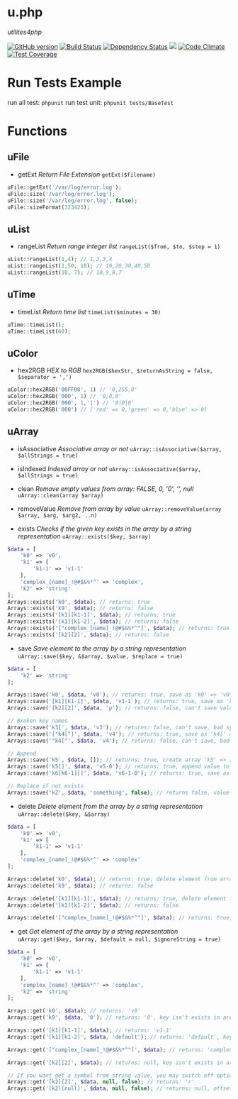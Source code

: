 # u.php
_utilites4php_

[![GitHub version](https://badge.fury.io/gh/efureev%2Fu.php.svg)](https://badge.fury.io/gh/efureev%2Fu.php) [![Build Status](https://travis-ci.org/efureev/u.php.svg?branch=master)](https://travis-ci.org/efureev/u.php) [![Dependency Status](https://gemnasium.com/badges/github.com/efureev/u.php.svg)](https://gemnasium.com/github.com/efureev/u.php) ![](https://reposs.herokuapp.com/?path=efureev/u.php) [![Code Climate](https://codeclimate.com/github/efureev/u.php/badges/gpa.svg)](https://codeclimate.com/github/efureev/u.php) [![Test Coverage](https://codeclimate.com/github/efureev/u.php/badges/coverage.svg)](https://codeclimate.com/github/efureev/u.php/coverage)

# Run Tests Example
run all test: `phpunit`
run test unit: `phpunit tests/BaseTest`

# Functions

## uFile

- getExt
_Return File Extension_
`getExt($filename)`
```php
uFile::getExt('/var/log/error.log');
uFile::size('/var/log/error.log');
uFile::size('/var/log/error.log', false);
uFile::sizeFormat(323423);
```


## uList

- rangeList
_Return range integer list_
`rangeList($from, $to, $step = 1)`
```php
uList::rangeList(1,4); // 1,2,3,4
uList::rangeList(1,50, 10); // 10,20,30,40,50
uList::rangeList(10, 7); // 10,9,8,7
```

## uTime

- timeList
_Return time list_
`timeList($minutes = 30)`
```php
uTime::timeList();
uTime::timeList(60);
```

## uColor

- hex2RGB
_HEX to RGB_
`hex2RGB($hexStr, $returnAsString = false, $separator = ',')`
```php
uColor::hex2RGB('00FF00', 1) // '0,255,0'
uColor::hex2RGB('000', 1) // '0,0,0'
uColor::hex2RGB('000', 1,'|') // '0|0|0'
uColor::hex2RGB('000') // ['red' => 0,'green' => 0,'blue' => 0]
```

## uArray

- isAssociative
_Associative array or not_
`uArray::isAssociative($array, $allStrings = true)`


- isIndexed
_Indexed array or not_
`uArray::isAssociative($array, $allStrings = true)`


- clean
_Remove empty values from array: FALSE, 0, '0', '', null_
`uArray::clean(array $array)`


- removeValue
_Remove from array by value_
`uArray::removeValue(array $array, $arg, $arg2, ..n)`


- exists
_Checks if the given key exists in the array by a string representation_
`uArray::exists($key, $array)`
```php
$data = [
    'k0' => 'v0',
    'k1' => [
        'k1-1' => 'v1-1'
    ],
    'complex_[name]_!@#$&%*^' => 'complex',
    'k2' => 'string'
];
Arrays::exists('k0', $data); // returns: true
Arrays::exists('k9', $data); // returns: false
Arrays::exists('[k1][k1-1]', $data); // returns: true
Arrays::exists('[k1][k1-2]', $data); // returns: false
Arrays::exists('["complex_[name]_!@#$&%*^"]', $data); // returns: true
Arrays::exists('[k2][2]', $data); // returns: false
```


- save
_Save element to the array by a string representation_
`uArray::save($key, &$array, $value, $replace = true)`
```php
$data = [
    'k2' => 'string'
];

Arrays::save('k0', $data, 'v0'); // returns: true, save as 'k0' => 'v0'
Arrays::save('[k1][k1-1]', $data, 'v1-1'); // returns: true, save as 'k1' => ['k1-1' => 'v1-1']
Arrays::save('[k2][2]', $data, 'p'); // returns: false, can't save value to string

// Broken key names
Arrays::save('k3[', $data, 'v3'); // returns: false, can't save, bad syntax
Arrays::save('["k4["]', $data, 'v4'); // returns: true, save as 'k4[' => 'v4'
Arrays::save('"k4["', $data, 'v4'); // returns: false, can't save, bad syntax

// Append
Arrays::save('k5', $data, []); // returns: true, create array 'k5' => []
Arrays::save('k5[]', $data, 'v5-0'); // returns: true, append value to exists array 'k5' => [ 'v5-0' ]
Arrays::save('k6[k6-1][]', $data, 'v6-1-0'); // returns: true, save as 'k6' => [ 'k6-1' => [ 'v6-1-0' ] ]

// Replace if not exists
Arrays::save('k2', $data, 'something', false); // returns false, value not replaced because value is exists
```


- delete
_Delete element from the array by a string representation_
`uArray::delete($key, &$array)`
```php
$data = [
    'k0' => 'v0',
    'k1' => [
        'k1-1' => 'v1-1'
    ],
    'complex_[name]_!@#$&%*^' => 'complex'
];

Arrays::delete('k0', $data); // returns: true, delete element from array
Arrays::delete('k9', $data); // returns: false

Arrays::delete('[k1][k1-1]', $data); // returns: true, delete element from array
Arrays::delete('[k1][k1-2]', $data); // returns: false

Arrays::delete('["complex_[name]_!@#$&%*^"]', $data); // returns: true, delete element from array
```


- get
_Get element of the array by a string representation_
`uArray::get($key, $array, $default = null, $ignoreString = true)`
```php
$data = [
    'k0' => 'v0',
    'k1' => [
        'k1-1' => 'v1-1'
    ],
    'complex_[name]_!@#$&%*^' => 'complex',
    'k2' => 'string'
];

Arrays::get('k0', $data); // returns: 'v0'
Arrays::get('k9', $data, '0'); // returns: '0', key isn't exists in array

Arrays::get('[k1][k1-1]', $data); // returns: 'v1-1'
Arrays::get('[k1][k1-2]', $data, 'default'); // returns: 'default', key isn't exists in array

Arrays::get('["complex_[name]_!@#$&%*^"]', $data); // returns: 'complex'

Arrays::get('[k2][2]', $data); // returns: null, key isn't exists in array

// If you want get a symbol from string value, you may switch off option $ignoreString = false
Arrays::get('[k2][2]', $data, null, false); // returns: 'r'
Arrays::get('[k2][null]', $data, null, false); // returns: null, offset isn't exists in string
```